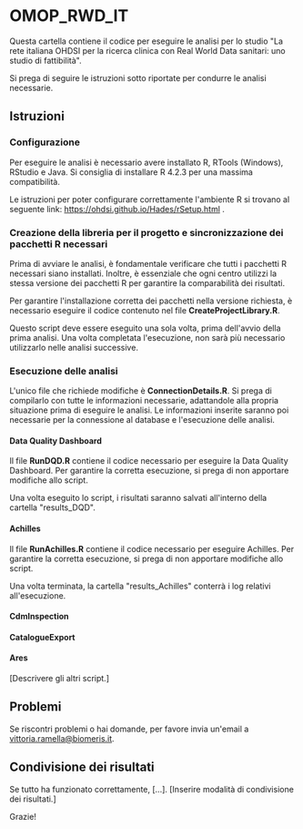 
# OMOP_RWD_IT

Questa cartella contiene il codice per eseguire le analisi per lo studio "La rete italiana OHDSI per la ricerca clinica con Real World Data sanitari: uno studio di fattibilità". 

Si prega di seguire le istruzioni sotto riportate per condurre le analisi necessarie.

## Istruzioni

### Configurazione

Per eseguire le analisi è necessario avere installato R, RTools (Windows), RStudio e Java. Si consiglia di installare R 4.2.3 per una massima compatibilità.

Le istruzioni per poter configurare correttamente l'ambiente R si trovano al seguente link: https://ohdsi.github.io/Hades/rSetup.html .

### Creazione della libreria per il progetto e sincronizzazione dei pacchetti R necessari

Prima di avviare le analisi, è fondamentale verificare che tutti i pacchetti R necessari siano installati. Inoltre, è essenziale che ogni centro utilizzi la stessa versione dei pacchetti R per garantire la comparabilità dei risultati.

Per garantire l'installazione corretta dei pacchetti nella versione richiesta, è necessario eseguire il codice contenuto nel file **CreateProjectLibrary.R**. 

Questo script deve essere eseguito una sola volta, prima dell'avvio della prima analisi. Una volta completata l'esecuzione, non sarà più necessario utilizzarlo nelle analisi successive.

### Esecuzione delle analisi

L'unico file che richiede modifiche è **ConnectionDetails.R**. Si prega di compilarlo con tutte le informazioni necessarie, adattandole alla propria situazione prima di eseguire le analisi. Le informazioni inserite saranno poi necessarie per la connessione al database e l'esecuzione delle analisi.

#### Data Quality Dashboard
Il file **RunDQD.R** contiene il codice necessario per eseguire la Data Quality Dashboard. Per garantire la corretta esecuzione, si prega di non apportare modifiche allo script.

Una volta eseguito lo script, i risultati saranno salvati all'interno della cartella "results_DQD".

#### Achilles
Il file **RunAchilles.R** contiene il codice necessario per eseguire Achilles. Per garantire la corretta esecuzione, si prega di non apportare modifiche allo script.

Una volta terminata, la cartella "results_Achilles" conterrà i log relativi all'esecuzione.

#### CdmInspection

#### CatalogueExport

#### Ares

[Descrivere gli altri script.]

## Problemi

Se riscontri problemi o hai domande, per favore invia un'email a vittoria.ramella@biomeris.it.

## Condivisione dei risultati

Se tutto ha funzionato correttamente, [...].
[Inserire modalità di condivisione dei risultati.]

Grazie!
